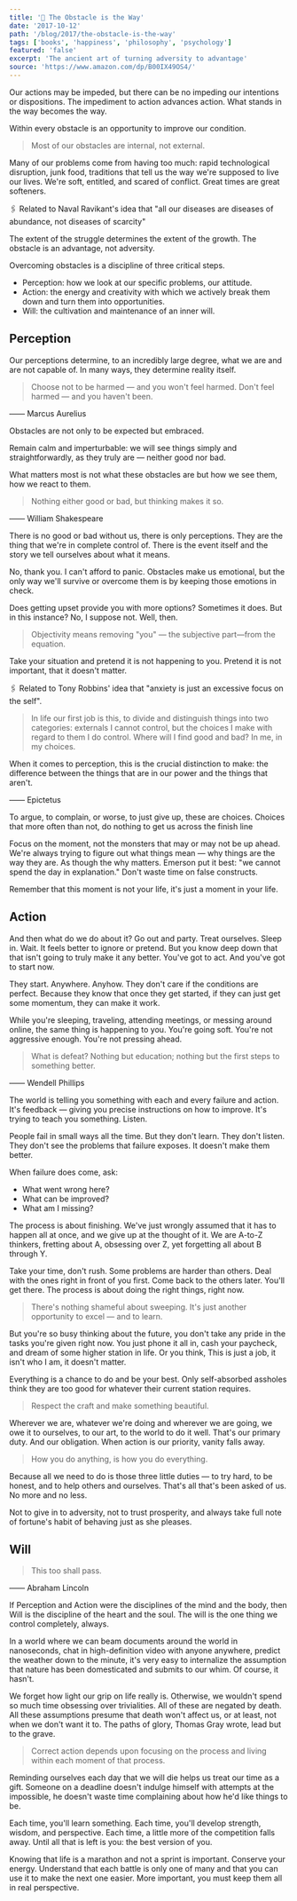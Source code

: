 ```yaml
---
title: '📖 The Obstacle is the Way'
date: '2017-10-12'
path: '/blog/2017/the-obstacle-is-the-way'
tags: ['books', 'happiness', 'philosophy', 'psychology']
featured: 'false'
excerpt: 'The ancient art of turning adversity to advantage'
source: 'https://www.amazon.com/dp/B00IX49OS4/'
---
```


Our actions may be impeded, but there can be no impeding our intentions or dispositions. The impediment to action advances action. What stands in the way becomes the way.

Within every obstacle is an opportunity to improve our condition.

> Most of our obstacles are internal, not external.

Many of our problems come from having too much: rapid technological disruption, junk food, traditions that tell us the way we're supposed to live our lives. We're soft, entitled, and scared of conflict. Great times are great softeners.

🖇️ Related to Naval Ravikant's idea that "all our diseases are diseases of abundance, not diseases of scarcity"

The extent of the struggle determines the extent of the growth. The obstacle is an advantage, not adversity.

Overcoming obstacles is a discipline of three critical steps.

- Perception: how we look at our specific problems, our attitude.
- Action: the energy and creativity with which we actively break them down and turn them into opportunities.
- Will: the cultivation and maintenance of an inner will.

## Perception

Our perceptions determine, to an incredibly large degree, what we are and are not capable of. In many ways, they determine reality itself.

> Choose not to be harmed — and you won't feel harmed. Don't feel harmed — and you haven't been.

—— Marcus Aurelius

Obstacles are not only to be expected but embraced.

Remain calm and imperturbable: we will see things simply and straightforwardly, as they truly are — neither good nor bad.

What matters most is not what these obstacles are but how we see them, how we react to them.

> Nothing either good or bad, but thinking makes it so.

—— William Shakespeare

There is no good or bad without us, there is only perceptions. They are the thing that we're in complete control of. There is the event itself and the story we tell ourselves about what it means.

No, thank you. I can't afford to panic. Obstacles make us emotional, but the only way we'll survive or overcome them is by keeping those emotions in check.

Does getting upset provide you with more options? Sometimes it does. But in this instance? No, I suppose not. Well, then.

> Objectivity means removing "you" — the subjective part—from the equation.

Take your situation and pretend it is not happening to you. Pretend it is not important, that it doesn't matter.

🖇️ Related to Tony Robbins' idea that "anxiety is just an excessive focus on the self".

> In life our first job is this, to divide and distinguish things into two categories: externals I cannot control, but the choices I make with regard to them I do control. Where will I find good and bad? In me, in my choices.

When it comes to perception, this is the crucial distinction to make: the difference between the things that are in our power and the things that aren't.

—— Epictetus

To argue, to complain, or worse, to just give up, these are choices. Choices that more often than not, do nothing to get us across the finish line

Focus on the moment, not the monsters that may or may not be up ahead. We're always trying to figure out what things mean — why things are the way they are. As though the why matters. Emerson put it best: "we cannot spend the day in explanation." Don't waste time on false constructs.

Remember that this moment is not your life, it's just a moment in your life.

## Action

And then what do we do about it? Go out and party. Treat ourselves. Sleep in. Wait. It feels better to ignore or pretend. But you know deep down that that isn't going to truly make it any better. You've got to act. And you've got to start now.

They start. Anywhere. Anyhow. They don't care if the conditions are perfect. Because they know that once they get started, if they can just get some momentum, they can make it work.

While you're sleeping, traveling, attending meetings, or messing around online, the same thing is happening to you. You're going soft. You're not aggressive enough. You're not pressing ahead.

> What is defeat? Nothing but education; nothing but the first steps to something better.

—— Wendell Phillips

The world is telling you something with each and every failure and action. It's feedback — giving you precise instructions on how to improve. It's trying to teach you something. Listen.

People fail in small ways all the time. But they don't learn. They don't listen. They don't see the problems that failure exposes. It doesn't make them better.

When failure does come, ask:

- What went wrong here?
- What can be improved?
- What am I missing?

The process is about finishing. We've just wrongly assumed that it has to happen all at once, and we give up at the thought of it. We are A-to-Z thinkers, fretting about A, obsessing over Z, yet forgetting all about B through Y.

Take your time, don't rush. Some problems are harder than others. Deal with the ones right in front of you first. Come back to the others later. You'll get there. The process is about doing the right things, right now.

> There's nothing shameful about sweeping. It's just another opportunity to excel — and to learn.

But you're so busy thinking about the future, you don't take any pride in the tasks you're given right now. You just phone it all in, cash your paycheck, and dream of some higher station in life. Or you think, This is just a job, it isn't who I am, it doesn't matter.

Everything is a chance to do and be your best. Only self-absorbed assholes think they are too good for whatever their current station requires.

> Respect the craft and make something beautiful.

Wherever we are, whatever we're doing and wherever we are going, we owe it to ourselves, to our art, to the world to do it well. That's our primary duty. And our obligation. When action is our priority, vanity falls away.

> How you do anything, is how you do everything.

Because all we need to do is those three little duties — to try hard, to be honest, and to help others and ourselves. That's all that's been asked of us. No more and no less.

Not to give in to adversity, not to trust prosperity, and always take full note of fortune's habit of behaving just as she pleases.

## Will

> This too shall pass.

—— Abraham Lincoln

If Perception and Action were the disciplines of the mind and the body, then Will is the discipline of the heart and the soul. The will is the one thing we control completely, always.

In a world where we can beam documents around the world in nanoseconds, chat in high-definition video with anyone anywhere, predict the weather down to the minute, it's very easy to internalize the assumption that nature has been domesticated and submits to our whim. Of course, it hasn't.

We forget how light our grip on life really is. Otherwise, we wouldn't spend so much time obsessing over trivialities. All of these are negated by death. All these assumptions presume that death won't affect us, or at least, not when we don't want it to. The paths of glory, Thomas Gray wrote, lead but to the grave.

> Correct action depends upon focusing on the process and living within each moment of that process.

Reminding ourselves each day that we will die helps us treat our time as a gift. Someone on a deadline doesn't indulge himself with attempts at the impossible, he doesn't waste time complaining about how he'd like things to be.

Each time, you'll learn something. Each time, you'll develop strength, wisdom, and perspective. Each time, a little more of the competition falls away. Until all that is left is you: the best version of you.

Knowing that life is a marathon and not a sprint is important. Conserve your energy. Understand that each battle is only one of many and that you can use it to make the next one easier. More important, you must keep them all in real perspective.
